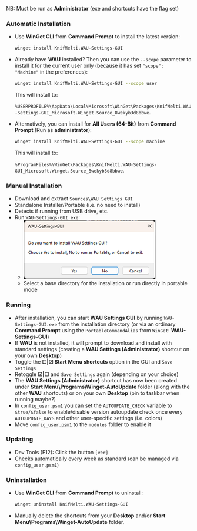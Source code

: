 NB: Must be run as **Administrator** (exe and shortcuts have the flag set)

### Automatic Installation
- Use **WinGet CLI** from **Command Prompt** to install the latest version:
  
  ```bash
  winget install KnifMelti.WAU-Settings-GUI
  ```

- Already have **WAU** installed? Then you can use the `--scope` parameter to install it for the current user only (because it has set `"scope":  "Machine"` in the preferences):
  
  ```bash
  winget install KnifMelti.WAU-Settings-GUI --scope user
  ```

  This will install to:
  
   `%USERPROFILE%\AppData\Local\Microsoft\WinGet\Packages\KnifMelti.WAU-Settings-GUI_Microsoft.Winget.Source_8wekyb3d8bbwe`.

- Alternatively, you can install for **All Users (64-Bit)** from **Command Prompt** (Run as **administrator**):
  
  ```bash
  winget install KnifMelti.WAU-Settings-GUI --scope machine
  ```
  This will install to:
  
  `%ProgramFiles%\WinGet\Packages\KnifMelti.WAU-Settings-GUI_Microsoft.Winget.Source_8wekyb3d8bbwe`.

### Manual Installation
- Download and extract `Sources\WAU Settings GUI`
- Standalone Installer/Portable (i.e. no need to install)
- Detects if running from USB drive, etc.
- Run `WAU-Settings-GUI.exe`:
  - <img src="../assets//WAU-Settings-GUI.png" alt="Installer/Portable">
  - Select a base directory for the installation or run directly in portable mode

### Running
- After installation, you can start **WAU Settings GUI** by running `WAU-Settings-GUI.exe` from the installation directory (or via an ordinary **Command Prompt** using the `PortableCommandAlias` from `WinGet`: **WAU-Settings-GUI**)
- If **WAU** is not installed, it will prompt to download and install with standard settings (creating a **WAU Settings (Administrator)** shortcut on your own **Desktop**)
- Toggle the **☐|☑ Start Menu shortcuts** option in the GUI and `Save Settings`
- Retoggle **☑|☐** and `Save Settings` again (depending on your choice)
- The **WAU Settings (Administrator)** shortcut has now been created under **Start Menu\Programs\Winget-AutoUpdate** folder (along with the other **WAU** shortcuts) or on your own **Desktop** (pin to taskbar when running maybe?)
- In `config_user.psm1` you can set the `AUTOUPDATE_CHECK` variable to `$true/$false` to enable/disable version autoupdate check once every `AUTOUPDATE_DAYS` and other user-specific settings (i.e. colors)
- Move `config_user.psm1` to the `modules` folder to enable it

### Updating
- Dev Tools (F12): Click the button `[ver]`
- Checks automatically every week as standard (can be managed via `config_user.psm1`)

### Uninstallation
- Use **WinGet CLI** from **Command Prompt** to uninstall:
  
  ```bash
  winget uninstall KnifMelti.WAU-Settings-GUI
  ```
- Manually delete the shortcuts from your **Desktop** and/or **Start Menu\Programs\Winget-AutoUpdate** folder.
